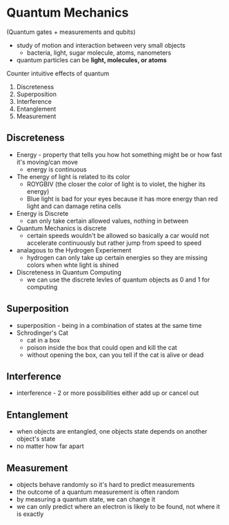 # Quantum Mechanics

(Quantum gates + measurements and qubits)

- study of motion and interaction between very small objects
    - bacteria, light, sugar molecule, atoms, nanometers
- quantum particles can be **light, molecules, or atoms**

Counter intuitive effects of quantum 

1. Discreteness
2. Superposition
3. Interference
4. Entanglement
5. Measurement

## Discreteness

- Energy - property that tells you how hot something might be or how fast it's moving/can move
    - energy is continuous
- The energy of light is related to its color
    - ROYGBIV (the closer the color of light is to violet, the higher its energy)
    - Blue light is bad for your eyes because it has more energy than red light and can damage retina cells
- Energy is Discrete
    - can only take certain allowed values, nothing in between
- Quantum Mechanics is discrete
    - certain speeds wouldn't be allowed so basically a car would not accelerate continuously but rather jump from speed to speed
- analagous to the Hydrogen Experiement
    - hydrogen can only take up certain energies so they are missing colors when whte light is shined
- Discreteness in Quantum Computing
    - we can use the discrete levles of quantum objects as 0 and 1 for computing

## Superposition

- superposition - being in a combination of states at the same time
- Schrodinger's Cat
    - cat in a box
    - poison inside the box that could open and kill the cat
    - without opening the box, can you tell if the cat is alive or dead

## Interference

- interference - 2 or more possibilities either add up or cancel out

## Entanglement

- when objects are entangled, one objects state depends on another object's state
- no matter how far apart

## Measurement

- objects behave randomly so it's hard to predict measurements
- the outcome of a quantum measurement is often random
- by measuring a quantum state, we can change it
- we can only predict where an electron is likely to be found, not where it is exactly
